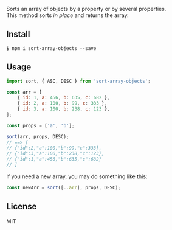 Sorts an array of objects by a property or by several properties.   
This method sorts _in place_ and returns the array.

## Install

```
$ npm i sort-array-objects --save
```

## Usage

```js
import sort, { ASC, DESC } from 'sort-array-objects';

const arr = [
    { id: 1, a: 456, b: 635, c: 682 },
    { id: 2, a: 100, b: 99, c: 333 },
    { id: 3, a: 100, b: 238, c: 123 },
];

const props = ['a', 'b'];

sort(arr, props, DESC);
// ==> [
// {"id":2,"a":100,"b":99,"c":333},
// {"id":3,"a":100,"b":238,"c":123},
// {"id":1,"a":456,"b":635,"c":682}
// ]
```

If you need a new array, you may do something like this:

```js
const newArr = sort([..arr], props, DESC);
```

## License

MIT
